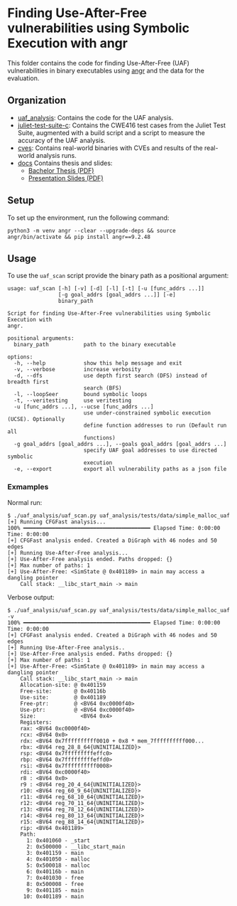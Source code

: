 # Finding Use-After-Free vulnerabilities using Symbolic Execution with angr
This folder contains the code for finding Use-After-Free (UAF) vulnerabilities in binary executables using [angr](https://angr.io/) and the data for the evaluation.

## Organization
* [uaf_analysis](./uaf_analysis/): Contains the code for the UAF analysis.
* [juliet-test-suite-c](./juliet-test-suite-c/): Contains the CWE416 test cases from the Juliet Test Suite, augmented with a build script and a script to measure the accuracy of the UAF analysis.
* [cves](./cves/): Contains real-world binaries with CVEs and results of the real-world analysis runs.
* [docs](./docs/) Contains thesis and slides:
  * [Bachelor Thesis (PDF)](docs/thesis.pdf)
  * [Presentation Slides (PDF)](docs/talk.pdf)


## Setup
To set up the environment, run the following command:
```shell
python3 -m venv angr --clear --upgrade-deps && source angr/bin/activate && pip install angr==9.2.48
```

## Usage 
To use the `uaf_scan` script provide the binary path as a positional argument:
```shell
usage: uaf_scan [-h] [-v] [-d] [-l] [-t] [-u [func_addrs ...]]
                [-g goal_addrs [goal_addrs ...]] [-e]
                binary_path

Script for finding Use-After-Free vulnerabilities using Symbolic Execution with
angr.

positional arguments:
  binary_path           path to the binary executable

options:
  -h, --help            show this help message and exit
  -v, --verbose         increase verbosity
  -d, --dfs             use depth first search (DFS) instead of breadth first
                        search (BFS)
  -l, --loopSeer        bound symbolic loops
  -t, --veritesting     use veritesting
  -u [func_addrs ...], --ucse [func_addrs ...]
                        use under-constrained symbolic execution (UCSE). Optionally
                        define function addresses to run (Default run all
                        functions)
  -g goal_addrs [goal_addrs ...], --goals goal_addrs [goal_addrs ...]
                        specify UAF goal addresses to use directed symbolic
                        execution
  -e, --export          export all vulnerability paths as a json file
```

### Exmamples
Normal run:
```shell
$ ./uaf_analysis/uaf_scan.py uaf_analysis/tests/data/simple_malloc_uaf
[+] Running CFGFast analysis...
100% ━━━━━━━━━━━━━━━━━━━━━━━━━━━━━━━━━━━━━━━━ Elapsed Time: 0:00:00 Time: 0:00:00  
[+] CFGFast analysis ended. Created a DiGraph with 46 nodes and 50 edges
[+] Running Use-After-Free analysis...
[+] Use-After-Free analysis ended. Paths dropped: {}
[+] Max number of paths: 1
[+] Use-After-Free: <SimState @ 0x401189> in main may access a dangling pointer
    Call stack: __libc_start_main -> main
```

Verbose output:
```shell
$ ./uaf_analysis/uaf_scan.py uaf_analysis/tests/data/simple_malloc_uaf -v
100% ━━━━━━━━━━━━━━━━━━━━━━━━━━━━━━━━━━━━━━━━ Elapsed Time: 0:00:00 Time: 0:00:00  
[+] CFGFast analysis ended. Created a DiGraph with 46 nodes and 50 edges
[+] Running Use-After-Free analysis..
[+] Use-After-Free analysis ended. Paths dropped: {}
[+] Max number of paths: 1
[+] Use-After-Free: <SimState @ 0x401189> in main may access a dangling pointer
    Call stack: __libc_start_main -> main
    Allocation-site: @ 0x401159
    Free-site:       @ 0x40116b
    Use-site:        @ 0x401189
    Free-ptr:        @ <BV64 0xc0000f40>
    Use-ptr:         @ <BV64 0xc0000f40>
    Size:              <BV64 0x4>
    Registers:
	rax: <BV64 0xc0000f40>
	rcx: <BV64 0x0>
	rdx: <BV64 0x7ffffffffff0010 + 0x8 * mem_7ffffffffff000...
	rbx: <BV64 reg_28_8_64{UNINITIALIZED}>
	rsp: <BV64 0x7fffffffffeffc0>
	rbp: <BV64 0x7fffffffffeffd0>
	rsi: <BV64 0x7ffffffffff0008>
	rdi: <BV64 0xc0000f40>
	r8 : <BV64 0x0>
	r9 : <BV64 reg_20_4_64{UNINITIALIZED}>
	r10: <BV64 reg_60_9_64{UNINITIALIZED}>
	r11: <BV64 reg_68_10_64{UNINITIALIZED}>
	r12: <BV64 reg_70_11_64{UNINITIALIZED}>
	r13: <BV64 reg_78_12_64{UNINITIALIZED}>
	r14: <BV64 reg_80_13_64{UNINITIALIZED}>
	r15: <BV64 reg_88_14_64{UNINITIALIZED}>
	rip: <BV64 0x401189>
    Path:
	  1: 0x401060 - _start
	  2: 0x500000 - __libc_start_main
	  3: 0x401159 - main
	  4: 0x401050 - malloc
	  5: 0x500018 - malloc
	  6: 0x40116b - main
	  7: 0x401030 - free
	  8: 0x500008 - free
	  9: 0x401185 - main
	 10: 0x401189 - main
```